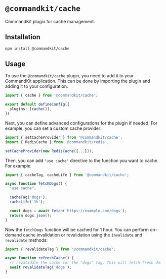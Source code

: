 # `@commandkit/cache`

CommandKit plugin for cache management.

## Installation

```bash
npm install @commandkit/cache
```

## Usage

To use the `@commandkit/cache` plugin, you need to add it to your CommandKit application. This can be done by importing the plugin and adding it to your configuration.

```ts
import { cache } from '@commandkit/cache';

export default defineConfig({
  plugins: [cache()],
})
```

Next, you can define advanced configurations for the plugin if needed. For example, you can set a custom cache provider:

```ts
import { setCacheProvider } from '@commandkit/cache';
import { RedisCache } from '@commandkit/redis';

setCacheProvider(new RedisCache({...}));
```

Then, you can add `"use cache"` directive to the function you want to cache. For example:

```ts
import { cacheTag, cacheLife } from '@commandkit/cache';

async function fetchDogs() {
  "use cache";

  cacheTag('dogs');
  cacheLife('1h');

  const dogs = await fetch('https://example.com/dogs');
  return dogs.json();
}
```

Now the `fetchDogs` function will be cached for 1 hour. You can perform on-demand cache invalidation or revalidation using the `invalidate` and `revalidate` methods:

```ts
import { revalidateTag } from '@commandkit/cache';

async function refreshCache() {
  // revalidate the cache for the "dogs" tag. This will fetch fresh data and update the cache.
  await revalidateTag('dogs');
}
```